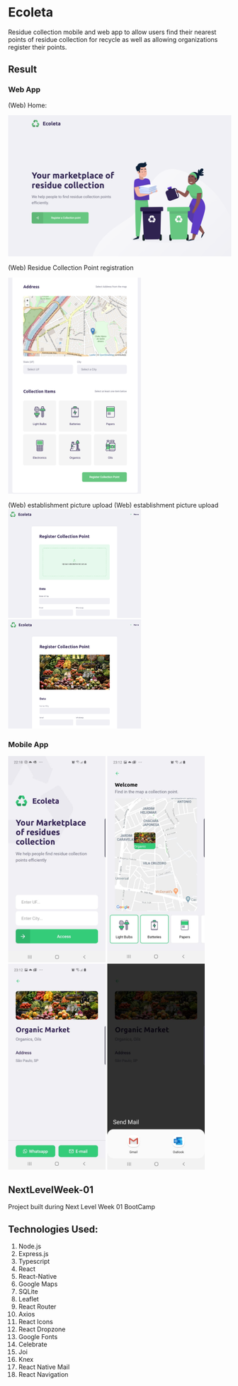 # Ecoleta
Residue collection mobile and web app to allow users find their nearest points of residue collection for recycle as well as allowing organizations register their points.

## Result

### Web App

(Web) Home:

<img src="images/web_home.png" width="800">

(Web) Residue Collection Point registration

<img src="images/web_address_uf_city_items.png" width="300"> 

(Web) establishment picture upload (Web) establishment picture upload
<img src="images/web_upload_image.png" width="300"> <img src="images/web_image_uploaded.png" width="300">

### Mobile App

<img src="images/mobile_home.jpeg" width="220" alt="(Mobile) Home"> <img src="images/mobile_map.jpeg" width="220" alt="
(Mobile) Residue Collection Map"> <img src="images/mobile_detail.jpeg" width="220" alt="
(Mobile) Residue establishment details"> 
<img src="images/mobile_email.jpeg" width="220" alt="(Mobile) establishment send mail">

## NextLevelWeek-01
Project built during Next Level Week 01 BootCamp

## Technologies Used:

1. Node.js
2. Express.js
3. Typescript
4. React
5. React-Native
6. Google Maps
7. SQLite
8. Leaflet
9. React Router
10. Axios
11. React Icons
12. React Dropzone
13. Google Fonts
14. Celebrate
15. Joi
16. Knex
17. React Native Mail
18. React Navigation
